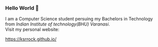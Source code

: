 ### Hello World 👋

I am a Computer Science student persuing my Bachelors in Technology from *Indian Institute of technology(BHU) Varanasi*.<br>
Visit my personal website:

https://ksrrock.github.io/
